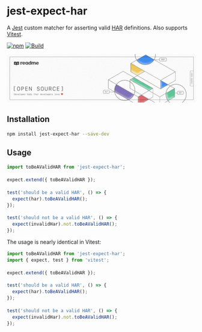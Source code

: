 # jest-expect-har

A [Jest](https://jestjs.io/) custom matcher for asserting valid [HAR](<https://en.wikipedia.org/wiki/HAR_(file_format)>) definitions. Also supports [Vitest](https://vitest.dev/).

[![npm](https://img.shields.io/npm/v/jest-expect-har)](https://npm.im/jest-expect-har) [![Build](https://github.com/readmeio/jest-expect-har/workflows/CI/badge.svg)](https://github.com/readmeio/jest-expect-har)

<a href="https://readme.com">
<picture>
  <source media="(prefers-color-scheme: dark)" srcset="https://raw.githubusercontent.com/readmeio/.github/main/oss-header-dark.png">
  <source media="(prefers-color-scheme: light)" srcset="https://raw.githubusercontent.com/readmeio/.github/main/oss-header.png">
  <img alt="ReadMe Open Source" src="https://raw.githubusercontent.com/readmeio/.github/main/oss-header.png">
</picture>
</a>

## Installation

```sh
npm install jest-expect-har --save-dev
```

## Usage

```js
import toBeAValidHAR from 'jest-expect-har';

expect.extend({ toBeAValidHAR });

test('should be a valid HAR', () => {
  expect(har).toBeAValidHAR();
});

test('should not be a valid HAR', () => {
  expect(invalidHar).not.toBeAValidHAR();
});
```

The usage is nearly identical in Vitest:

```js
import toBeAValidHAR from 'jest-expect-har';
import { expect, test } from 'vitest';

expect.extend({ toBeAValidHAR });

test('should be a valid HAR', () => {
  expect(har).toBeAValidHAR();
});

test('should not be a valid HAR', () => {
  expect(invalidHar).not.toBeAValidHAR();
});
```
